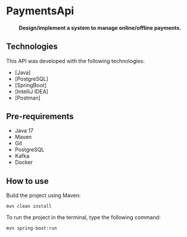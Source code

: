 # PaymentsApi
<h4 align="center">
  <p>Design/implement a system to manage online/offline payments.</p>
</h4>


## Technologies

This API was developed with the following technologies:

-  [Java]
-  [PostgreSQL]
-  [SpringBoot]
-  [IntelliJ IDEA]
-  [Postman]


## Pre-requirements

- Java 17
- Maven
- Git
- PostgreSQL
- Kafka
- Docker

## How to use

Build the project using Maven:

    mvn clean install

To run the project in the terminal, type the following command:

    mvn spring-boot:run
